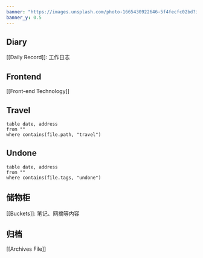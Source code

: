 ```yaml
---
banner: "https://images.unsplash.com/photo-1665430922646-5f4fecfc02bd?ixlib=rb-1.2.1&ixid=MnwxMjA3fDB8MHxwaG90by1wYWdlfHx8fGVufDB8fHx8&auto=format&fit=crop&w=1332&q=80"
banner_y: 0.5
---
```


## Diary

[[Daily Record]]: 工作日志

## Frontend

[[Front-end Technology]]

## Travel

```dataview 
table date, address
from ""
where contains(file.path, "travel")
```

## Undone

```dataview 
table date, address
from ""
where contains(file.tags, "undone")
```

## 储物柜

[[Buckets]]: 笔记、网摘等内容

## 归档 

[[Archives File]]